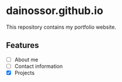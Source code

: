 # dainossor.github.io

This repository contains my portfolio website.

## Features

- [ ] About me
- [ ] Contact information
- [X] Projects